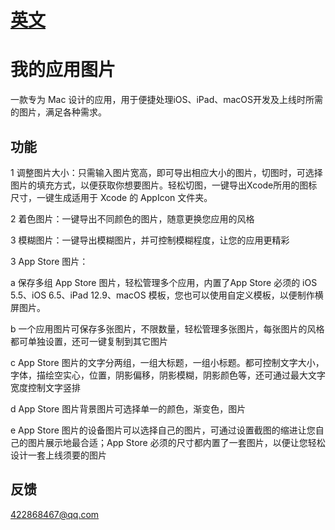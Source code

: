 # [英文](https://github.com/goldscu/MyAppImage/blob/main/README.md)

# 我的应用图片
一款专为 Mac 设计的应用，用于便捷处理iOS、iPad、macOS开发及上线时所需的图片，满足各种需求。

## 功能
1 调整图片大小：只需输入图片宽高，即可导出相应大小的图片，切图时，可选择图片的填充方式，以便获取你想要图片。轻松切图，一键导出Xcode所用的图标尺寸，一键生成适用于 Xcode 的 AppIcon 文件夹。

2 着色图片：一键导出不同颜色的图片，随意更换您应用的风格

3 模糊图片：一键导出模糊图片，并可控制模糊程度，让您的应用更精彩

3 App Store 图片：

a 保存多组 App Store 图片，轻松管理多个应用，内置了App Store 必须的 iOS 5.5、iOS 6.5、iPad 12.9、macOS 模板，您也可以使用自定义模板，以便制作横屏图片。

b 一个应用图片可保存多张图片，不限数量，轻松管理多张图片，每张图片的风格都可单独设置，还可一键复制到其它图片

c App Store 图片的文字分两组，一组大标题，一组小标题。都可控制文字大小，字体，描绘空实心，位置，阴影偏移，阴影模糊，阴影颜色等，还可通过最大文字宽度控制文字竖排

d App Store 图片背景图片可选择单一的颜色，渐变色，图片

e App Store 图片的设备图片可以选择自己的图片，可通过设置截图的缩进让您自己的图片展示地最合适；App Store 必须的尺寸都内置了一套图片，以便让您轻松设计一套上线须要的图片

## 反馈
[422868467@qq.com](mailto:422868467@qq.com)
